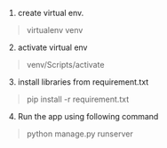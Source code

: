1. create virtual env.

>virtualenv venv

2. activate virtual env

>venv/Scripts/activate

3. install libraries from requirement.txt

>pip install -r requirement.txt

4. Run the app using following command

>python manage.py runserver